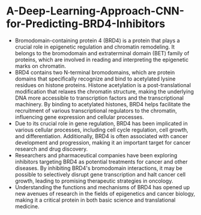 # A-Deep-Learning-Approach-CNN-for-Predicting-BRD4-Inhibitors
- Bromodomain-containing protein 4 (BRD4) is a protein that plays a crucial role in epigenetic regulation and chromatin remodeling. It belongs to the bromodomain and extraterminal domain (BET) family of proteins, which are involved in reading and interpreting the epigenetic marks on chromatin.
- BRD4 contains two N-terminal bromodomains, which are protein domains that specifically recognize and bind to acetylated lysine residues on histone proteins. Histone acetylation is a post-translational modification that relaxes the chromatin structure, making the underlying DNA more accessible to transcription factors and the transcriptional machinery. By binding to acetylated histones, BRD4 helps facilitate the recruitment of various transcriptional regulators to the chromatin, influencing gene expression and cellular processes.
- Due to its crucial role in gene regulation, BRD4 has been implicated in various cellular processes, including cell cycle regulation, cell growth, and differentiation. Additionally, BRD4 is often associated with cancer development and progression, making it an important target for cancer research and drug discovery.
- Researchers and pharmaceutical companies have been exploring inhibitors targeting BRD4 as potential treatments for cancer and other diseases. By inhibiting BRD4's bromodomain interactions, it may be possible to selectively disrupt gene transcription and halt cancer cell growth, leading to promising therapeutic strategies in oncology.
- Understanding the functions and mechanisms of BRD4 has opened up new avenues of research in the fields of epigenetics and cancer biology, making it a critical protein in both basic science and translational medicine.

